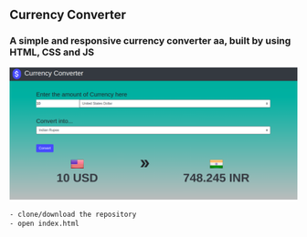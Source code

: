 ## Currency Converter

### A simple and responsive currency converter aa, built by using HTML, CSS and JS


![Home Page](https://github.com/Manishsharma203/portf/blob/master/currency_converter/currconvterter.png)



```
- clone/download the repository
- open index.html
```
